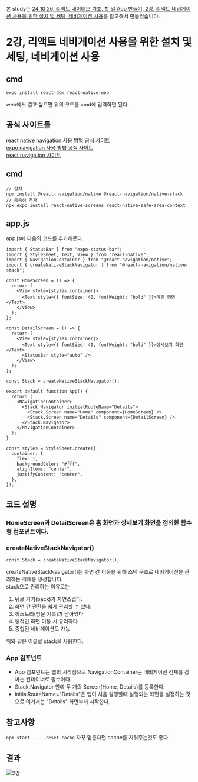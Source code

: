 본 study는 [24 10 26, 리액트 네이티브 기초, 할 일 App 만들기, 2강, 리액트 네비게이션 사용을 위한 설치 및 세팅, 네비게이션 사용](https://www.youtube.com/watch?v=VXUyFnr8_Uk&list=PLmAWMAo-opQzg5QxYoii1HZXFURstlhqq&index=36)를 참고해서 만들었습니다.
# 2강, 리액트 네비게이션 사용을 위한 설치 및 세팅, 네비게이션 사용
## cmd
```
expo install react-dom react-native-web
```
web에서 열고 싶으면 위의 코드를 cmd에 입력하면 된다.

## 공식 사이트들
[react native navigation 사용 방법 공식 사이트](https://reactnative.dev/docs/navigation) <br>
[expo navigation 사용 방법 공식 사이트](https://docs.expo.dev/tutorial/add-navigation/) <br>
[react navigation 사이트](https://reactnavigation.org/docs/hello-react-navigation/) <br>

## cmd
```
// 설치
npm install @react-navigation/native @react-navigation/native-stack
// 종속성 추가
npx expo install react-native-screens react-native-safe-area-context
```

## app.js
app.js에 다음의 코드를 추가해준다.
```
import { StatusBar } from "expo-status-bar";
import { StyleSheet, Text, View } from "react-native";
import { NavigationContainer } from "@react-navigation/native";
import { createNativeStackNavigator } from "@react-navigation/native-stack";

const HomeScreen = () => {
  return (
    <View style={styles.container}>
      <Text style={{ fontSize: 40, fontWeight: "bold" }}>메인 화면</Text>
    </View>
  );
};

const DetailScreen = () => {
  return (
    <View style={styles.container}>
      <Text style={{ fontSize: 40, fontWeight: "bold" }}>상세보기 화면</Text>
      <StatusBar style="auto" />
    </View>
  );
};

const Stack = createNativeStackNavigator();

export default function App() {
  return (
    <NavigationContainer>
      <Stack.Navigator initialRouteName="Details">
        <Stack.Screen name="Home" component={HomeScreen} />
        <Stack.Screen name="Details" component={DetailScreen} />
      </Stack.Navigator>
    </NavigationContainer>
  );
}

const styles = StyleSheet.create({
  container: {
    flex: 1,
    backgroundColor: "#fff",
    alignItems: "center",
    justifyContent: "center",
  },
});
```
## 코드 설명
### HomeScreen과 DetailScreen은 홈 화면과 상세보기 화면을 정의한 함수형 컴포넌트이다.
### createNativeStackNavigator()
```
const Stack = createNativeStackNavigator();
```
createNativeStackNavigator()는 화면 간 이동을 위해 스택 구조로 네비게이션을 관리하는 객체를 생성합니다. <br>
stack으로 관리하는 이유로는 
1. 뒤로 가기(back)가 자연스럽다.
2. 화면 간 전환을 쉽게 관리할 수 있다.
3. 히스토리(방문 기록)가 남아있다
4. 동적인 화면 이동 시 유리하다
5. 중첩된 네비게이션도 가능 <br>

위와 같은 이유로 stack을 사용한다.

### App 컴포넌트
- App 컴포넌트는 앱의 시작점으로 NavigationContainer는 네비게이션 전체를 감싸는 컨테이너로 필수이다.
- Stack.Navigator 안에 두 개의 Screen(Home, Details)를 등록한다.
- initialRouteName="Details"은 앱이 처음 실행할때 실행되는 화면을 설정하는 것으로 여기서는 "Details" 화면부터 시작한다.


## 참고사항
``
npm start -- --reset-cache
``
자꾸 멈춘다면 cache를 지워주는것도 좋다

## 결과
![2강](https://github.com/user-attachments/assets/583a9c34-86a0-4150-9aba-147a1cc41663)


